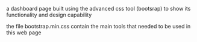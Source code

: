  a dashboard page built using the advanced css tool (bootsrap) to show its functionality and design capability 


 the file bootstrap.min.css contain the main tools that needed to be used in this web page

